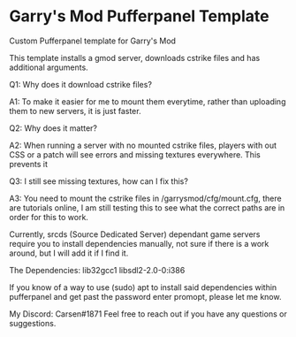 # Garry's Mod Pufferpanel Template
Custom Pufferpanel template for Garry's Mod

This template installs a gmod server, downloads cstrike files and has additional arguments.

Q1: Why does it download cstrike files?

A1: To make it easier for me to mount them everytime, rather than uploading them to new servers, it is just faster.


Q2: Why does it matter?

A2: When running a server with no mounted cstrike files, players with out CSS or a patch will see errors and missing textures everywhere. This prevents it


Q3: I still see missing textures, how can I fix this?

A3: You need to mount the cstrike files in /garrysmod/cfg/mount.cfg, there are tutorials online, I am still testing this to see what the correct paths are in order for this to work.

Currently, srcds (Source Dedicated Server) dependant game servers require you to install dependencies manually, not sure if there is a work around, but I will add it if I find it.

The Dependencies:
  lib32gcc1
  libsdl2-2.0-0:i386

If you know of a way to use (sudo) apt to install said dependencies within pufferpanel and get past the password enter promopt, please let me know.

My Discord: Carsen#1871
Feel free to reach out if you have any questions or suggestions.
